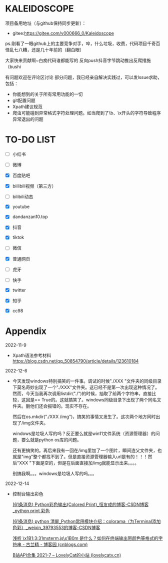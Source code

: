 
# KALEIDOSCOPE
项目备用地址（与github保持同步更新）：
- gitee:https://gitee.com/v000666_0/Kaleidoscope

ps.刚看了一眼github上的主要竞争对手，啐，什么垃圾，收费，代码项目千奇百怪乱七八糟，还是几十年前的（翻白眼）

大家快来贡献啊~白痴代码谁都能写的 反向push抖音字节跳动推出反爬措施（bushi

有问题欢迎在评论区讨论
部分问题，我已经亲自解决实践过，可以发Issue求助，包括：
- 你能想到的关于所有常用功能的一切
- git配置问题
- Xpath建议规范
- 爬虫可能碰到异常格式字符处理问题。如当爬到了\b、\x开头的字符导致程序异常退出的问题



# TO-DO LIST

- [ ] 小红书

- [ ] 微博

- [x] 百度贴吧

- [x] biilibili视频（第三方）

- [ ] bilibili动态

- [x] youtube

- [x] dandanzan10.top

- [x] 抖音

- [x] tiktok

- [ ] 微信

- [x] 普通网页

- [ ] 虎牙

- [ ] 快手

- [x] twitter

- [x] 知乎

- [x] cc98

  

# Appendix
2022-11-9
- Xpath语法参考材料
  https://blog.csdn.net/qq_50854790/article/details/123610184

2022-12-6

- 今天发现windows特别搞笑的一件事。调试的时候"./XXX "文件夹的同级目录下莫名奇妙出现了一个"./XXX"文件夹。这已经不是第一次出现这种情况了。然而，今天当我再次调用listdir("./")的时候，抽取了前两个字符串，直接比较，这回是== True的。这就搞笑了。windows同级目录下出现了两个同名文件夹。删他们还会报错的。现实不存在。

  然后在os.mkdir("./XXX /img")，搞笑的事情又发生了。这次两个地方同时出现了/img文件夹。

  windows是垃圾人写的吗？反正要么就是win11文件系统（资源管理器）的问题，要么就是python os库的问题。

  还有更搞笑的。再后来我有一回在/img里加了一个图片，瞬间连父文件夹，也就是"img"整个都找不到了。但是直接资源管理器输入url是有的！！！然后"XXX "下面是空的，但是在后面直接加/img就能显示出来。。。。

  别搞我啊。。。windows是垃圾人写的吗。。。

2022-12-14

- 控制台输出彩色

  [(61条消息) Python彩色输出(Colored Print)_恒友成的博客-CSDN博客_python print 彩色](https://blog.csdn.net/lx_ros/article/details/122811361)
  
  [(61条消息) python 清屏_Python常用模块介绍：colorama（为Terminal添加色彩）_weixin_39793553的博客-CSDN博客](https://blog.csdn.net/weixin_39793553/article/details/111293598)
  
  [浅析 \x1B1;3;31mxterm.js\x1B0m 是什么？如何在终端输出带颜色等格式的字符串 - 古兰精 - 博客园 (cnblogs.com)](https://www.cnblogs.com/goloving/p/15015053.html)
  
  [B站API合集 2021-7 – LovelyCat的小站 (lovelycatv.cn)](https://lovelycatv.cn/cv88)